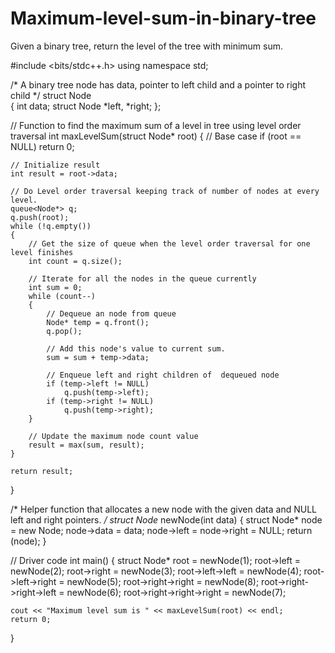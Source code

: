 # Maximum-level-sum-in-binary-tree
Given a binary tree, return the level of the tree with minimum sum.


#include <bits/stdc++.h> 
using namespace std; 
  
/* A binary tree node has data, pointer to left child and a pointer to right child */
struct Node  
{ 
    int data; 
    struct Node *left, *right; 
}; 
  
// Function to find the maximum sum of a level in tree using level order traversal 
int maxLevelSum(struct Node* root) 
{ 
    // Base case 
    if (root == NULL) 
        return 0; 
  
    // Initialize result 
    int result = root->data; 
  
    // Do Level order traversal keeping track of number of nodes at every level. 
    queue<Node*> q; 
    q.push(root); 
    while (!q.empty()) 
    { 
        // Get the size of queue when the level order traversal for one level finishes 
        int count = q.size(); 
  
        // Iterate for all the nodes in the queue currently 
        int sum = 0; 
        while (count--)  
        { 
            // Dequeue an node from queue 
            Node* temp = q.front(); 
            q.pop(); 
  
            // Add this node's value to current sum. 
            sum = sum + temp->data; 
  
            // Enqueue left and right children of  dequeued node 
            if (temp->left != NULL) 
                q.push(temp->left); 
            if (temp->right != NULL) 
                q.push(temp->right); 
        } 
  
        // Update the maximum node count value 
        result = max(sum, result); 
    } 
  
    return result; 
} 
  
/* Helper function that allocates a new node with the given data and NULL left and right pointers. */
struct Node* newNode(int data) 
{ 
    struct Node* node = new Node; 
    node->data = data; 
    node->left = node->right = NULL; 
    return (node); 
} 
  
// Driver code 
int main() 
{ 
    struct Node* root = newNode(1); 
    root->left = newNode(2); 
    root->right = newNode(3); 
    root->left->left = newNode(4); 
    root->left->right = newNode(5); 
    root->right->right = newNode(8); 
    root->right->right->left = newNode(6); 
    root->right->right->right = newNode(7); 
  
    
    cout << "Maximum level sum is " << maxLevelSum(root) << endl; 
    return 0; 
}

